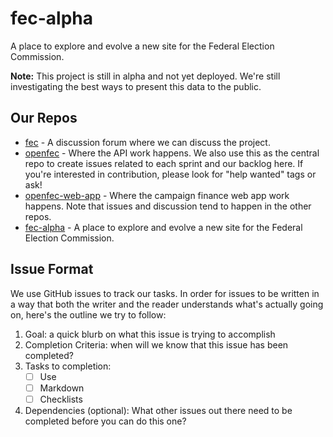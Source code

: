 # fec-alpha
A place to explore and evolve a new site for the Federal Election Commission.

**Note:** This project is still in alpha and not yet deployed. We're still investigating the best ways to present this data to the public.

## Our Repos

* [fec](https://github.com/18F/fec) - A discussion forum where we can discuss the project.
* [openfec](https://github.com/18F/openfec) - Where the API work happens. We also use this as the central repo to create issues related to each sprint and our backlog here. If you're interested in contribution, please look for "help wanted" tags or ask!
* [openfec-web-app](https://github.com/18f/openfec-web-app) - Where the campaign finance web app work happens. Note that issues and discussion tend to happen in the other repos.
* [fec-alpha](https://github.com/18F/fec-alpha) - A place to explore and evolve a new site for the Federal Election Commission.

## Issue Format
We use GitHub issues to track our tasks. In order for issues to be written in a way that both the writer and the reader understands what's actually going on, here's the outline we try to follow:
 
1. Goal: a quick blurb on what this issue is trying to accomplish
2. Completion Criteria: when will we know that this issue has been completed?
3. Tasks to completion:
    - [ ] Use 
    - [ ] Markdown
    - [ ] Checklists 
4. Dependencies (optional): What other issues out there need to be completed before you can do this one? 
